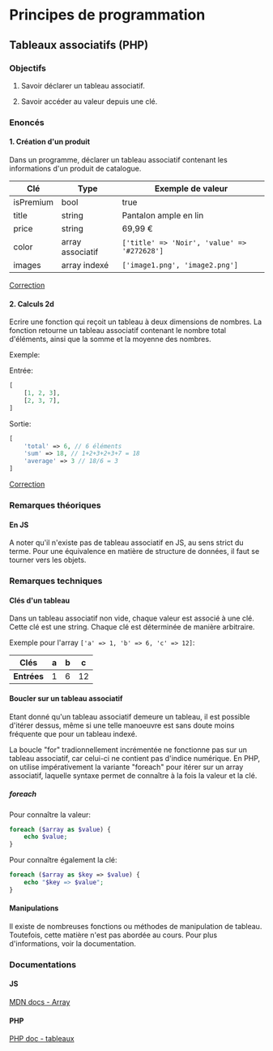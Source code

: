 # Principes de programmation

## Tableaux associatifs (PHP)

### Objectifs

 1. Savoir déclarer un tableau associatif.

 2. Savoir accéder au valeur depuis une clé.

### Enoncés

#### 1. Création d'un produit

Dans un programme, déclarer un tableau associatif contenant les informations d'un produit de catalogue.

| Clé | Type | Exemple de valeur |
|-----|------|-------------------|
| isPremium | bool | true |
| title | string | Pantalon ample en lin |
| price | string | 69,99 € |
| color | array associatif |`['title' => 'Noir', 'value' => '#272628']`|
| images | array indexé | `['image1.png', 'image2.png']` |

[Correction](./corrections/a-product/)

#### 2. Calculs 2d

Ecrire une fonction qui reçoit un tableau à deux dimensions de nombres. La fonction retourne un tableau associatif contenant le nombre total d'éléments, ainsi que la somme et la moyenne des nombres.

Exemple:

Entrée:
```php
[
    [1, 2, 3],
    [2, 3, 7],
]
```
Sortie:
```php
[
    'total' => 6, // 6 éléments
    'sum' => 18, // 1+2+3+2+3+7 = 18
    'average' => 3 // 18/6 = 3
]
```

[Correction](./corrections/b-matrix/)

### Remarques théoriques

#### En JS

A noter qu'il n'existe pas de tableau associatif en JS, au sens strict du terme. Pour une équivalence en matière de structure de données, il faut se tourner vers les objets.

### Remarques techniques

#### Clés d'un tableau

Dans un tableau associatif non vide, chaque valeur est associé à une clé. Cette clé est une string. Chaque clé est déterminée de manière arbitraire.

Exemple pour l'array `['a' => 1, 'b' => 6, 'c' => 12]`:

| **Clés**    | a | b | c  |
|-------------|---|---|----|
| **Entrées** | 1 | 6 | 12 |

#### Boucler sur un tableau associatif

Etant donné qu'un tableau associatif demeure un tableau, il est possible d'itérer dessus, même si une telle manoeuvre est sans doute moins fréquente que pour un tableau indexé.

La boucle "for" tradionnellement incrémentée ne fonctionne pas sur un tableau associatif, car celui-ci ne contient pas d'indice numérique. En PHP, on utilise impérativement la variante "foreach" pour itérer sur un array associatif, laquelle syntaxe permet de connaître à la fois la valeur et la clé.

##### foreach

Pour connaître la valeur:

```php
foreach ($array as $value) {
    echo $value;
}
```

Pour connaître également la clé:

```php
foreach ($array as $key => $value) {
    echo "$key => $value";
}
```

#### Manipulations

Il existe de nombreuses fonctions ou méthodes de manipulation de tableau. Toutefois, cette matière n'est pas abordée au cours. Pour plus d'informations, voir la documentation.

### Documentations

#### JS

[MDN docs - Array](https://developer.mozilla.org/fr/docs/Web/JavaScript/Reference/Global_Objects/Array)

#### PHP

[PHP doc - tableaux](https://www.php.net/manual/fr/language.types.array.php)
